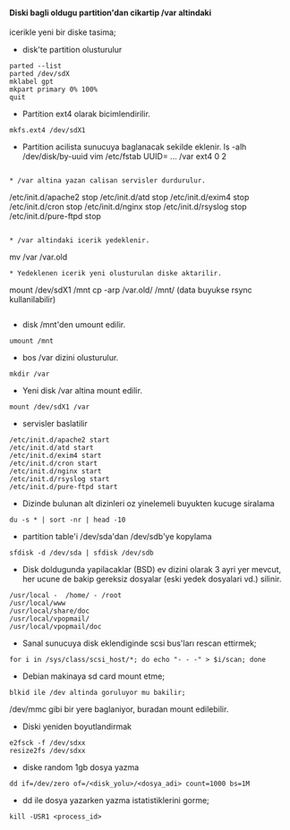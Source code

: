 #### Diski bagli oldugu partition'dan cikartip /var altindaki
icerikle yeni bir diske tasima;

* disk'te partition olusturulur
```
parted --list
parted /dev/sdX
mklabel gpt
mkpart primary 0% 100%
quit
```

* Partition ext4 olarak bicimlendirilir.
```
mkfs.ext4 /dev/sdX1
```

* Partition acilista sunucuya baglanacak sekilde eklenir.
ls -alh /dev/disk/by-uuid
vim /etc/fstab
UUID= ...       /var    ext4    0 2
```

* /var altina yazan calisan servisler durdurulur.
```
/etc/init.d/apache2 stop
/etc/init.d/atd stop
/etc/init.d/exim4 stop
/etc/init.d/cron stop
/etc/init.d/nginx stop
/etc/init.d/rsyslog stop
/etc/init.d/pure-ftpd stop
```

* /var altindaki icerik yedeklenir.
```
mv /var /var.old
```
* Yedeklenen icerik yeni olusturulan diske aktarilir.
```
mount /dev/sdX1 /mnt
cp -arp /var.old/ /mnt/ (data buyukse rsync kullanilabilir)
```
```
* disk /mnt'den umount edilir.
```
umount /mnt
```

* bos /var dizini olusturulur.
```
mkdir /var
```

* Yeni disk /var altina mount edilir.
``` 
mount /dev/sdX1 /var
```

* servisler baslatilir
```
/etc/init.d/apache2 start
/etc/init.d/atd start
/etc/init.d/exim4 start
/etc/init.d/cron start
/etc/init.d/nginx start
/etc/init.d/rsyslog start
/etc/init.d/pure-ftpd start
```

* Dizinde bulunan alt dizinleri oz yinelemeli buyukten kucuge siralama
```
du -s * | sort -nr | head -10
```

* partition table'i /dev/sda'dan /dev/sdb'ye kopylama
```
sfdisk -d /dev/sda | sfdisk /dev/sdb
```

* Disk doldugunda yapilacaklar (BSD)
ev dizini olarak 3 ayri yer mevcut, her ucune de bakip gereksiz dosyalar (eski yedek dosyalari vd.) silinir.  
```
/usr/local -  /home/ - /root
/usr/local/www
/usr/local/share/doc
/usr/local/vpopmail/
/usr/local/vpopmail/doc
```

* Sanal sunucuya  disk eklendiginde scsi bus'ları rescan ettirmek;
```
for i in /sys/class/scsi_host/*; do echo "- - -" > $i/scan; done
```

* Debian makinaya sd card mount etme;
```
blkid ile /dev altinda goruluyor mu bakilir;
```
/dev/mmc gibi bir yere baglaniyor, buradan mount edilebilir.

* Diski yeniden boyutlandirmak
```
e2fsck -f /dev/sdxx
resize2fs /dev/sdxx
```

* diske random 1gb dosya yazma
```
dd if=/dev/zero of=/<disk_yolu>/<dosya_adi> count=1000 bs=1M
```
* dd ile dosya yazarken yazma istatistiklerini gorme;
```
kill -USR1 <process_id>
```
